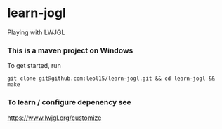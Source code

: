 # learn-jogl
Playing with LWJGL

### This is a maven project on Windows 
To get started, run

```
git clone git@github.com:leol15/learn-jogl.git && cd learn-jogl && make
```

### To learn / configure depenency see

https://www.lwjgl.org/customize
